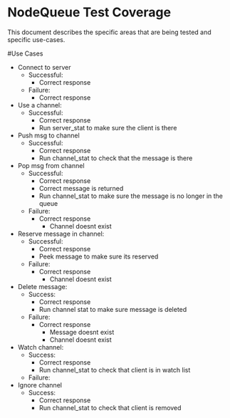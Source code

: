 # NodeQueue Test Coverage

This document describes the specific areas that are being tested and specific use-cases.

#Use Cases

- Connect to server
	- Successful:
		- Correct response
	- Failure:
		- Correct response
- Use a channel:
	- Successful:
		- Correct response
		- Run server_stat to make sure the client is there
- Push msg to channel
	- Successful:
		- Correct response
		- Run channel_stat to check that the message is there
- Pop msg from channel
	- Successful:
		- Correct response
		- Correct message is returned
		- Run channel_stat to make sure the message is no longer in the queue
	- Failure:
		- Correct response
			- Channel doesnt exist
- Reserve message in channel:
	- Successful:
		- Correct response
		- Peek message to make sure its reserved
	- Failure:
		- Correct response
			- Channel doesnt exist
- Delete message:
	- Success:
		- Correct response
		- Run channel stat to make sure message is deleted
	- Failure:
		- Correct response
			- Message doesnt exist
			- Channel doesnt exist
- Watch channel:
	- Success:
		- Correct response
		- Run channel_stat to check that client is in watch list
	- Failure:
- Ignore channel
	- Success:
		- Correct response
		- Run channel_stat to check that client is removed

